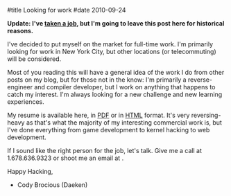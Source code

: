 #title Looking for work
#date 2010-09-24

**Update: I've [taken a job][1], but I'm going to leave this post here for historical reasons.**

 [1]: http://daeken.com/new-job

I've decided to put myself on the market for full-time work. I'm primarily looking for work in New York City, but other locations (or telecommuting) will be considered.

Most of you reading this will have a general idea of the work I do from other posts on my blog, but for those not in the know: I'm primarily a reverse-engineer and compiler developer, but I work on anything that happens to catch my interest. I'm always looking for a new challenge and new learning experiences.

My resume is available here, in [PDF][2] or in [HTML][3] format. It's very reversing-heavy as that's what the majority of my interesting commercial work is, but I've done everything from game development to kernel hacking to web development.

 [2]: http://daeken.github.com/CV.pdf
 [3]: http://daeken.github.com/CV.html

If I sound like the right person for the job, let's talk. Give me a call at 1.678.636.9323 or shoot me an email at .

Happy Hacking,   
- Cody Brocious (Daeken)

